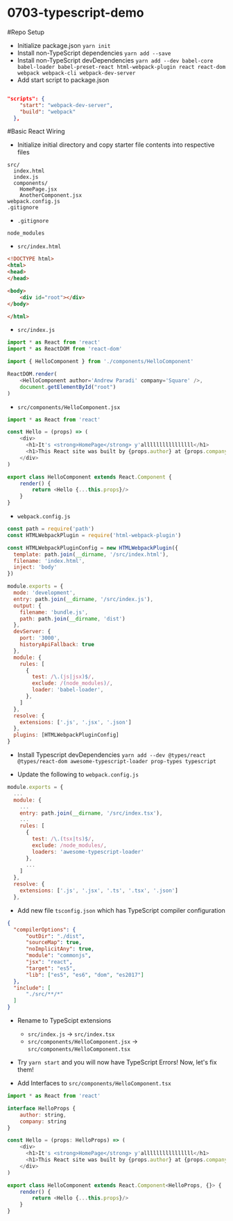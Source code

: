 # 0703-typescript-demo

#Repo Setup
- Initialize package.json `yarn init`
- Install non-TypeScript dependencies `yarn add --save `
- Install non-TypeScript devDependencies `yarn add --dev babel-core babel-loader babel-preset-react html-webpack-plugin react react-dom webpack webpack-cli webpack-dev-server`
- Add start script to package.json
```JSON

"scripts": {
    "start": "webpack-dev-server",
    "build": "webpack"
  },
```

#Basic React Wiring
- Initialize initial directory and copy starter file contents into respective files

```
src/
  index.html
  index.js
  components/
    HomePage.jsx
    AnotherComponent.jsx
webpack.config.js
.gitignore
```

- `.gitignore`
```
node_modules
```

- `src/index.html`
```HTML
<!DOCTYPE html>
<html>
<head>
</head>

<body>
    <div id="root"></div>
</body>

</html>
```

- `src/index.js`
```Javascript
import * as React from 'react'
import * as ReactDOM from 'react-dom'

import { HelloComponent } from './components/HelloComponent'

ReactDOM.render(
    <HelloComponent author='Andrew Paradi' company='Square' />,
    document.getElementById("root")
)
```

- `src/components/HelloComponent.jsx`
```Javascript
import * as React from 'react'

const Hello = (props) => (
    <div>
      <h1>It's <strong>HomePage</strong> y'allllllllllllllll</h1>
      <h1>This React site was built by {props.author} at {props.company}</h1>
    </div>
)

export class HelloComponent extends React.Component {
    render() {
        return <Hello {...this.props}/>
    }
}
```

- `webpack.config.js`
```Javascript
const path = require('path')
const HTMLWebpackPlugin = require('html-webpack-plugin')

const HTMLWebpackPluginConfig = new HTMLWebpackPlugin({
  template: path.join(__dirname, '/src/index.html'),
  filename: 'index.html',
  inject: 'body'
})

module.exports = {
  mode: 'development',
  entry: path.join(__dirname, '/src/index.js'),
  output: {
    filename: 'bundle.js',
    path: path.join(__dirname, 'dist')
  },
  devServer: {
    port: '3000',
    historyApiFallback: true
  },
  module: {
    rules: [
      {
        test: /\.(js|jsx)$/,
        exclude: /(node_modules)/,
        loader: 'babel-loader',
      },
    ]
  },
  resolve: {
    extensions: ['.js', '.jsx', '.json']
  },
  plugins: [HTMLWebpackPluginConfig]
}
```

- Install Typescript devDependencies `yarn add --dev @types/react @types/react-dom awesome-typescript-loader prop-types typescript`

- Update the following to `webpack.config.js`
```Javascript
module.exports = {
  ...
  module: {
    ...
    entry: path.join(__dirname, '/src/index.tsx'),
    ...
    rules: [
      {
        test: /\.(tsx|ts)$/,
        exclude: /node_modules/,
        loaders: 'awesome-typescript-loader'
      },
      ...
    ]
  },
  resolve: {
    extensions: ['.js', '.jsx', '.ts', '.tsx', '.json']
  },

```

- Add new file `tsconfig.json` which has TypeScript compiler configuration
```JSON
{
  "compilerOptions": {
      "outDir": "./dist",
      "sourceMap": true,
      "noImplicitAny": true,
      "module": "commonjs",
      "jsx": "react",
      "target": "es5",
      "lib": ["es5", "es6", "dom", "es2017"]
  },
  "include": [
      "./src/**/*"
  ]
}
```

- Rename to TypeScipt extensions
  - `src/index.js` -> `src/index.tsx`
  - `src/components/HelloComponent.jsx` -> `src/components/HelloComponent.tsx`

- Try `yarn start` and you will now have TypeScript Errors! Now, let's fix them!

- Add Interfaces to `src/components/HelloComponent.tsx`
```Javascript
import * as React from 'react'

interface HelloProps {
    author: string,
    company: string
}

const Hello = (props: HelloProps) => (
    <div>
      <h1>It's <strong>HomePage</strong> y'allllllllllllllll</h1>
      <h1>This React site was built by {props.author} at {props.company}</h1>
    </div>
)

export class HelloComponent extends React.Component<HelloProps, {}> {
    render() {
        return <Hello {...this.props}/>
    }
}
```